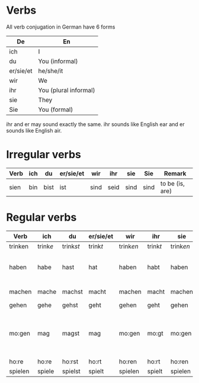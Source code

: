 # Verbs

All verb conjugation in German have 6 forms

   | De | En |
   |----|-----|
   | ich | I |
   | du | You (informal) |
   | er/sie/et | he/she/it |
   | wir | We |
   | ihr | You (plural informal) |
   | sie | They |
   | Sie | You (formal) |

   ihr and er may sound exactly the same. ihr sounds like English ear and er sounds like English air.

# Irregular verbs

   | Verb | ich | du | er/sie/et | wir | ihr | sie | Sie | Remark
   |-------|--------|-----|-----|-----------|-----|-----|-----|-----|
   | sien | bin | bist | ist | sind | seid | sind | sind | to be (is, are) |



# Regular verbs

   | Verb | ich | du | er/sie/et | wir | ihr | sie | Sie | Remark |
   |-------|--------|-----|-----|-----------|-----|-----|-----|-----|
   | trinken | trink*e* | trink*st* | trink*t* | trink*en* | trink*t* | trink*en* | trink*en* | to drink |
   | haben | habe | hast | hat | haben | habt | haben | haben | to have, unlike in English it can only mean to possess |
   | machen | mache | machst | macht | machen | macht | machen | to make |
   | gehen | gehe | gehst | geht | gehen | geht | gehen | gehen | to walk |
   | mo:gen | mag | magst | mag | mo:gen | mo:gt | mo:gen | mo:gen | to like, for things, animals and people. *Gerne* is used for verbs/adjectives |
   | ho:re | ho:re | ho:rst | ho:rt | ho:ren | ho:rt | ho:ren | ho:ren | hear |
   | spielen | spiele | spielst | spielt | spielen | spielt | spielen | spielen | play





